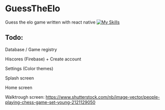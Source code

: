 # GuessTheElo
Guess the elo game written with react native
[![My Skills](https://skillicons.dev/icons?i=js,react,firebase)](https://skillicons.dev)

## Todo:
Database / Game registry

Hiscores (Firebase) + Create account 

Settings (Color themes)

Splash screen

Home screen

Walktrough screen: https://www.shutterstock.com/nb/image-vector/people-playing-chess-game-set-young-2121129050
